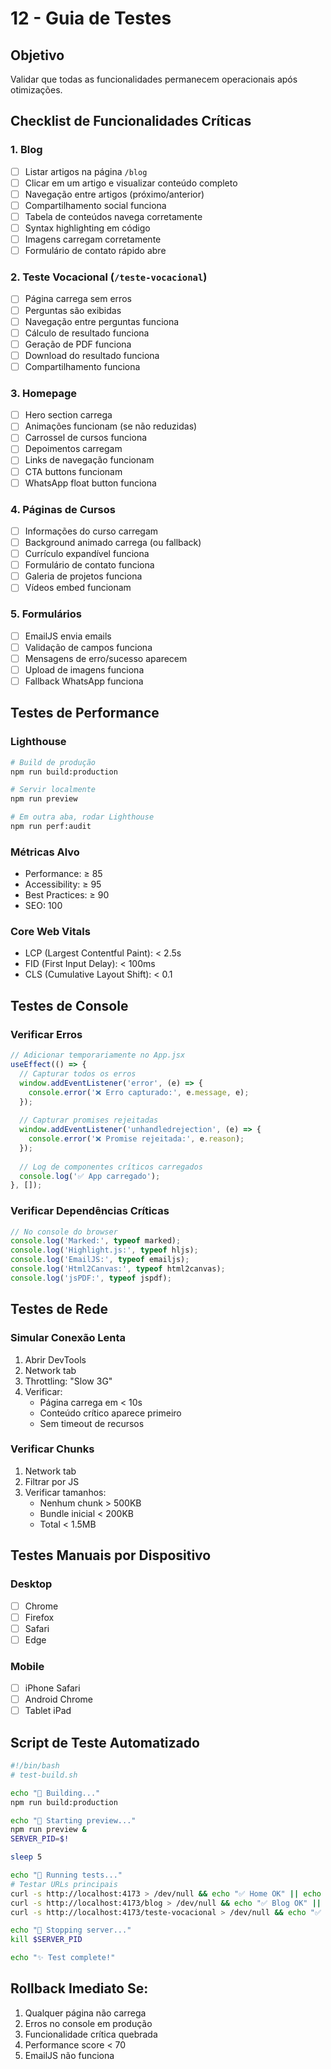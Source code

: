 # 12 - Guia de Testes

## Objetivo
Validar que todas as funcionalidades permanecem operacionais após otimizações.

## Checklist de Funcionalidades Críticas

### 1. Blog
- [ ] Listar artigos na página `/blog`
- [ ] Clicar em um artigo e visualizar conteúdo completo
- [ ] Navegação entre artigos (próximo/anterior)
- [ ] Compartilhamento social funciona
- [ ] Tabela de conteúdos navega corretamente
- [ ] Syntax highlighting em código
- [ ] Imagens carregam corretamente
- [ ] Formulário de contato rápido abre

### 2. Teste Vocacional (`/teste-vocacional`)
- [ ] Página carrega sem erros
- [ ] Perguntas são exibidas
- [ ] Navegação entre perguntas funciona
- [ ] Cálculo de resultado funciona
- [ ] Geração de PDF funciona
- [ ] Download do resultado funciona
- [ ] Compartilhamento funciona

### 3. Homepage
- [ ] Hero section carrega
- [ ] Animações funcionam (se não reduzidas)
- [ ] Carrossel de cursos funciona
- [ ] Depoimentos carregam
- [ ] Links de navegação funcionam
- [ ] CTA buttons funcionam
- [ ] WhatsApp float button funciona

### 4. Páginas de Cursos
- [ ] Informações do curso carregam
- [ ] Background animado carrega (ou fallback)
- [ ] Currículo expandível funciona
- [ ] Formulário de contato funciona
- [ ] Galeria de projetos funciona
- [ ] Vídeos embed funcionam

### 5. Formulários
- [ ] EmailJS envia emails
- [ ] Validação de campos funciona
- [ ] Mensagens de erro/sucesso aparecem
- [ ] Upload de imagens funciona
- [ ] Fallback WhatsApp funciona

## Testes de Performance

### Lighthouse
```bash
# Build de produção
npm run build:production

# Servir localmente
npm run preview

# Em outra aba, rodar Lighthouse
npm run perf:audit
```

### Métricas Alvo
- Performance: ≥ 85
- Accessibility: ≥ 95
- Best Practices: ≥ 90
- SEO: 100

### Core Web Vitals
- LCP (Largest Contentful Paint): < 2.5s
- FID (First Input Delay): < 100ms
- CLS (Cumulative Layout Shift): < 0.1

## Testes de Console

### Verificar Erros
```javascript
// Adicionar temporariamente no App.jsx
useEffect(() => {
  // Capturar todos os erros
  window.addEventListener('error', (e) => {
    console.error('❌ Erro capturado:', e.message, e);
  });
  
  // Capturar promises rejeitadas
  window.addEventListener('unhandledrejection', (e) => {
    console.error('❌ Promise rejeitada:', e.reason);
  });
  
  // Log de componentes críticos carregados
  console.log('✅ App carregado');
}, []);
```

### Verificar Dependências Críticas
```javascript
// No console do browser
console.log('Marked:', typeof marked);
console.log('Highlight.js:', typeof hljs);
console.log('EmailJS:', typeof emailjs);
console.log('Html2Canvas:', typeof html2canvas);
console.log('jsPDF:', typeof jspdf);
```

## Testes de Rede

### Simular Conexão Lenta
1. Abrir DevTools
2. Network tab
3. Throttling: "Slow 3G"
4. Verificar:
   - Página carrega em < 10s
   - Conteúdo crítico aparece primeiro
   - Sem timeout de recursos

### Verificar Chunks
1. Network tab
2. Filtrar por JS
3. Verificar tamanhos:
   - Nenhum chunk > 500KB
   - Bundle inicial < 200KB
   - Total < 1.5MB

## Testes Manuais por Dispositivo

### Desktop
- [ ] Chrome
- [ ] Firefox
- [ ] Safari
- [ ] Edge

### Mobile
- [ ] iPhone Safari
- [ ] Android Chrome
- [ ] Tablet iPad

## Script de Teste Automatizado
```bash
#!/bin/bash
# test-build.sh

echo "🔨 Building..."
npm run build:production

echo "🚀 Starting preview..."
npm run preview &
SERVER_PID=$!

sleep 5

echo "🧪 Running tests..."
# Testar URLs principais
curl -s http://localhost:4173 > /dev/null && echo "✅ Home OK" || echo "❌ Home FAILED"
curl -s http://localhost:4173/blog > /dev/null && echo "✅ Blog OK" || echo "❌ Blog FAILED"
curl -s http://localhost:4173/teste-vocacional > /dev/null && echo "✅ Teste OK" || echo "❌ Teste FAILED"

echo "🛑 Stopping server..."
kill $SERVER_PID

echo "✨ Test complete!"
```

## Rollback Imediato Se:
1. Qualquer página não carrega
2. Erros no console em produção
3. Funcionalidade crítica quebrada
4. Performance score < 70
5. EmailJS não funciona